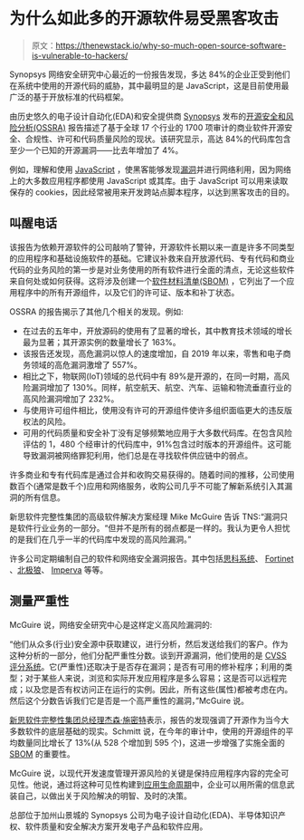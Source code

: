 # 为什么如此多的开源软件易受黑客攻击

> 原文：<https://thenewstack.io/why-so-much-open-source-software-is-vulnerable-to-hackers/>

Synopsys 网络安全研究中心最近的一份报告发现，多达 84%的企业正受到他们在系统中使用的开源代码的威胁，其中最明显的是 JavaScript，这是目前使用最广泛的基于开放标准的代码框架。

由历史悠久的电子设计自动化(EDA)和安全提供商 [Synopsys](https://synopsys.com) 发布的[开源安全和风险分析(OSSRA)](https://www.synopsys.com/software-integrity/resources/analyst-reports/open-source-security-risk-analysis.html) 报告描述了基于全球 17 个行业的 1700 项审计的商业软件开源安全、合规性、许可和代码质量风险的现状。该研究显示，高达 84%的代码库包含至少一个已知的开源漏洞——比去年增加了 4%。

例如，理解和使用 [JavaScript](https://thenewstack.io/brendan-eich-on-creating-javascript-in-10-days-and-what-hed-do-differently-today/) ，使黑客能够发现[漏洞](https://thenewstack.io/owasp-top-10-a-guide-to-the-worst-software-vulnerabilities/)并进行网络利用，因为网络上的大多数应用程序都使用 JavaScript 或其库。由于 JavaScript 可以用来读取保存的 cookies，因此经常被用来开发跨站点脚本程序，以达到黑客攻击的目的。

## 叫醒电话

该报告为依赖开源软件的公司敲响了警钟，开源软件长期以来一直是许多不同类型的应用程序和基础设施软件的基础。它建议补救来自开放源代码、专有代码和商业代码的业务风险的第一步是对业务使用的所有软件进行全面的清点，无论这些软件来自何处或如何获得。这将涉及创建一个[软件材料清单(SBOM)](https://www.synopsys.com/blogs/software-security/software-bill-of-materials-bom/) ，它列出了一个应用程序中的所有开源组件，以及它们的许可证、版本和补丁状态。

OSSRA 的报告揭示了其他几个相关的发现。例如:

*   在过去的五年中，开放源码的使用有了显著的增长，其中教育技术领域的增长最为显著；其开源实例的数量增长了 163%。
*   该报告还发现，高危漏洞以惊人的速度增加，自 2019 年以来，零售和电子商务领域的高危漏洞激增了 557%。
*   相比之下，物联网(IoT)领域的总代码中有 89%是开源的，在同一时期，高风险漏洞增加了 130%。同样，航空航天、航空、汽车、运输和物流垂直行业的高风险漏洞增加了 232%。
*   与使用许可组件相比，使用没有许可的开源组件使许多组织面临更大的违反版权法的风险。
*   可用的代码质量和安全补丁没有足够频繁地应用于大多数代码库。在包含风险评估的 1，480 个经审计的代码库中，91%包含过时版本的开源组件。这可能导致漏洞被网络罪犯利用，他们总是在寻找软件供应链中的弱点。

许多商业和专有代码库是通过合并和收购交易获得的。随着时间的推移，公司使用数百个(通常是数千个)应用和网络服务，收购公司几乎不可能了解新系统引入其漏洞的所有信息。

新思软件完整性集团的高级软件解决方案经理 Mike McGuire 告诉 TNS:“漏洞只是软件行业业务的一部分。“但并不是所有的弱点都是一样的。我认为更令人担忧的是我们在几乎一半的代码库中发现的高风险漏洞。”

许多公司定期编制自己的软件和网络安全漏洞报告。其中包括[思科系统](https://www.cisco.com/c/en/us/support/security/identity-services-engine/products-security-advisories-list.html)、 [Fortinet](https://www.fortinet.com/blog/threat-research/predict-threats-and-secure-networks-with-epss) 、[北极狼](https://arcticwolf.com/)、 [Imperva](https://www.imperva.com/cyber-threat-index/) 等等。

## 测量严重性

McGuire 说，网络安全研究中心是这样定义高风险漏洞的:

“他们从众多(行业)安全源中获取建议，进行分析，然后发送给我们的客户。作为这种分析的一部分，他们分配严重性分数。谈到开源漏洞，他们使用的是 [CVSS 评分系统](https://arcticwolf.com/resources/blog/cvss-measuring-severity-of-an-it-security-vulnerability/)。它(严重性)还取决于是否存在漏洞；是否有可用的修补程序；利用的类型；对于某些人来说，浏览和实际开发应用程序是多么容易；这是否可以远程完成；以及您是否有权访问正在运行的实例。因此，所有这些(属性)都被考虑在内。然后这个分数告诉我们它是否是一个高严重性的漏洞，”McGuire 说。

[新思软件完整性集团总经理杰森·施密特](https://www.linkedin.com/in/mjasonschmitt/)表示，报告的发现强调了开源作为当今大多数软件的底层基础的现实。Schmitt 说，在今年的审计中，使用的开源组件的平均数量同比增长了 13%(从 528 个增加到 595 个)，这进一步增强了实施全面的 [SBOM](https://thenewstack.io/sbom-everywhere-the-openssf-plan-for-sboms/) 的重要性。

McGuire 说，以现代开发速度管理开源风险的关键是保持应用程序内容的完全可见性。他说，通过将这种可见性构建到[应用生命周期](https://thenewstack.io/cloud-native-application-lifecycle-difference-continuous-change/)中，企业可以用所需的信息武装自己，以做出关于风险解决的明智、及时的决策。

总部位于加州山景城的 Synopsys 公司为电子设计自动化(EDA)、半导体知识产权、软件质量和安全解决方案开发电子产品和软件应用。

<svg xmlns:xlink="http://www.w3.org/1999/xlink" viewBox="0 0 68 31" version="1.1"><title>Group</title> <desc>Created with Sketch.</desc></svg>